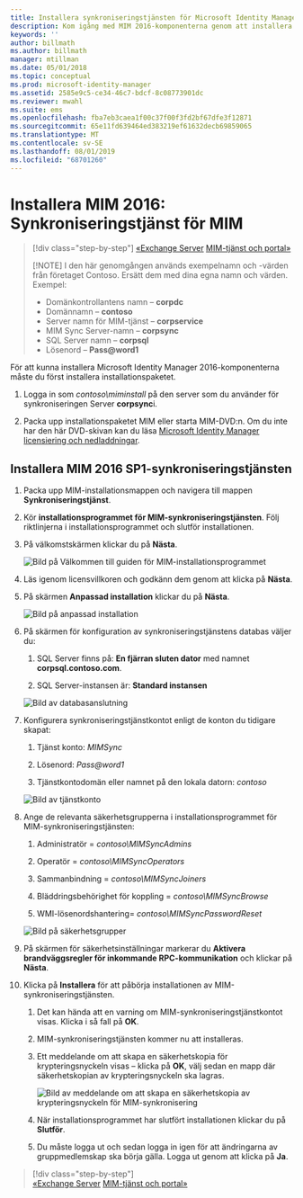 ```yaml
---
title: Installera synkroniseringstjänsten för Microsoft Identity Manager | Microsoft Docs
description: Kom igång med MIM 2016-komponenterna genom att installera och konfigurera Synkroniseringstjänsten.
keywords: ''
author: billmath
ms.author: billmath
manager: mtillman
ms.date: 05/01/2018
ms.topic: conceptual
ms.prod: microsoft-identity-manager
ms.assetid: 2585e9c5-ce34-46c7-bdcf-8c08773901dc
ms.reviewer: mwahl
ms.suite: ems
ms.openlocfilehash: fba7eb3caea1f00c37f00f3fd2bf67dfe3f12871
ms.sourcegitcommit: 65e11fd639464ed383219ef61632decb69859065
ms.translationtype: MT
ms.contentlocale: sv-SE
ms.lasthandoff: 08/01/2019
ms.locfileid: "68701260"
---
```

# <a name="install-mim-2016-mim-synchronization-service"></a>Installera MIM 2016: Synkroniseringstjänst för MIM

> [!div class="step-by-step"]
> [«Exchange Server](prepare-server-exchange.md)
> [MIM-tjänst och portal»](install-mim-service-portal.md)
> 
> [!NOTE]
> I den här genomgången används exempelnamn och -värden från företaget Contoso. Ersätt dem med dina egna namn och värden. Exempel:
> - Domänkontrollantens namn – **corpdc**
> - Domännamn – **contoso**
> - Server namn för MIM-tjänst – **corpservice**
> - MIM Sync Server-namn – **corpsync**
> - SQL Server namn – **corpsql**
> - Lösenord – <strong>Pass@word1</strong>

För att kunna installera Microsoft Identity Manager 2016-komponenterna måste du först installera installationspaketet.

1. Logga in som *contoso\miminstall* på den server som du använder för synkroniseringen Server **corpsync**i.

2. Packa upp installationspaketet MIM eller starta MIM-DVD:n.  Om du inte har den här DVD-skivan kan du läsa [Microsoft Identity Manager licensiering och nedladdningar](microsoft-identity-manager-licensing.md).

## <a name="install-mim-2016-sp1-synchronization-service"></a>Installera MIM 2016 SP1-synkroniseringstjänsten

1. Packa upp MIM-installationsmappen och navigera till mappen **Synkroniseringstjänst**.

2. Kör **installationsprogrammet för MIM-synkroniseringstjänsten**. Följ riktlinjerna i installationsprogrammet och slutför installationen.

3. På välkomstskärmen klickar du på **Nästa**.

    ![Bild på Välkommen till guiden för MIM-installationsprogrammet](media/install-mim-sync/MIM_Install1.png)

4. Läs igenom licensvillkoren och godkänn dem genom att klicka på **Nästa**.

5. På skärmen **Anpassad installation** klickar du på **Nästa**.

    ![Bild på anpassad installation](media/install-mim-sync/MIM_Install2.png)

6. På skärmen för konfiguration av synkroniseringstjänstens databas väljer du:

   1.  SQL Server finns på: **En fjärran sluten dator** med namnet **corpsql.contoso.com**.

   2.  SQL Server-instansen är: **Standard instansen**

   ![Bild av databasanslutning](media/install-mim-sync/MIM_Install3.png)

7. Konfigurera synkroniseringstjänstkontot enligt de konton du tidigare skapat:

   1. Tjänst konto: *MIMSync*

   2. Lösenord: <em>Pass@word1</em>

   3. Tjänstkontodomän eller namnet på den lokala datorn: *contoso*

   ![Bild av tjänstkonto](media/install-mim-sync/MIM_Install4.png)

8. Ange de relevanta säkerhetsgrupperna i installationsprogrammet för MIM-synkroniseringstjänsten:

   1. Administratör = *contoso\MIMSyncAdmins*

   2. Operatör = *contoso\MIMSyncOperators*

   3. Sammanbindning = *contoso\MIMSyncJoiners*

   4. Bläddringsbehörighet för koppling = *contoso\MIMSyncBrowse*

   5. WMI-lösenordshantering= *contoso\MIMSyncPasswordReset*

   ![Bild på säkerhetsgrupper](media/install-mim-sync/MIM_Install5.png)

9. På skärmen för säkerhetsinställningar markerar du **Aktivera brandväggsregler för inkommande RPC-kommunikation** och klickar på **Nästa**.

10. Klicka på **Installera** för att påbörja installationen av MIM-synkroniseringstjänsten.

    1. Det kan hända att en varning om MIM-synkroniseringstjänstkontot visas. Klicka i så fall på **OK**.

    2. MIM-synkroniseringstjänsten kommer nu att installeras.

    3. Ett meddelande om att skapa en säkerhetskopia för krypteringsnyckeln visas – klicka på **OK**, välj sedan en mapp där säkerhetskopian av krypteringsnyckeln ska lagras.

        ![Bild av meddelande om att skapa en säkerhetskopia av krypteringsnyckeln för MIM-synkronisering](media/MIM-Install7.png)

    4. När installationsprogrammet har slutfört installationen klickar du på **Slutför**.

    5. Du måste logga ut och sedan logga in igen för att ändringarna av gruppmedlemskap ska börja gälla. Logga ut genom att klicka på **Ja**.

> [!div class="step-by-step"]  
> [«Exchange Server](prepare-server-exchange.md)
> [MIM-tjänst och portal»](install-mim-service-portal.md)
